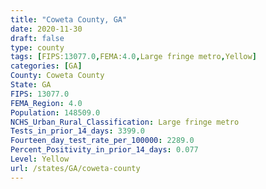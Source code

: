 ```yaml
---
title: "Coweta County, GA"
date: 2020-11-30
draft: false
type: county
tags: [FIPS:13077.0,FEMA:4.0,Large fringe metro,Yellow]
categories: [GA]
County: Coweta County
State: GA
FIPS: 13077.0
FEMA_Region: 4.0
Population: 148509.0
NCHS_Urban_Rural_Classification: Large fringe metro
Tests_in_prior_14_days: 3399.0
Fourteen_day_test_rate_per_100000: 2289.0
Percent_Positivity_in_prior_14_days: 0.077
Level: Yellow
url: /states/GA/coweta-county
---
```



